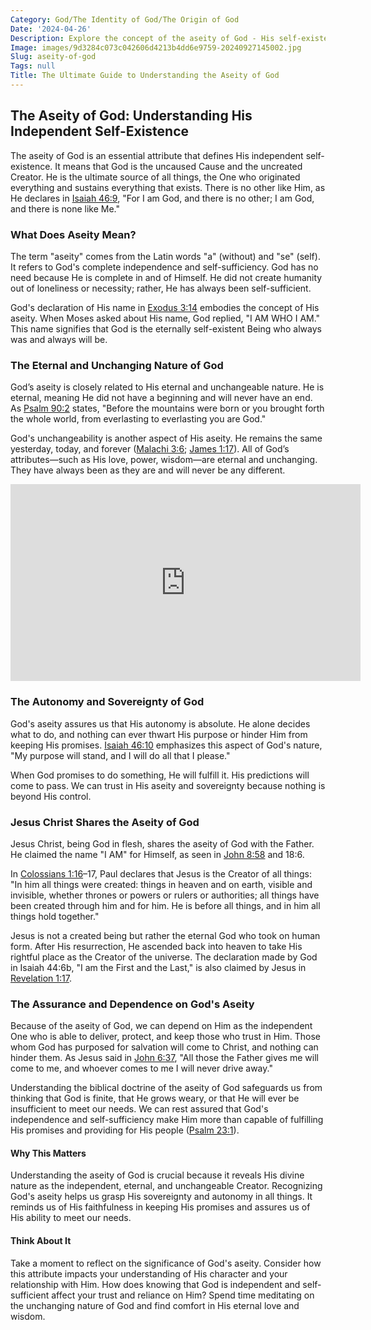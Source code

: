 ```yaml
---
Category: God/The Identity of God/The Origin of God
Date: '2024-04-26'
Description: Explore the concept of the aseity of God - His self-existence and independence - in this enlightening article that delves into theological understanding and implications.
Image: images/9d3284c073c042606d4213b4dd6e9759-20240927145002.jpg
Slug: aseity-of-god
Tags: null
Title: The Ultimate Guide to Understanding the Aseity of God
---
```


## The Aseity of God: Understanding His Independent Self-Existence

The aseity of God is an essential attribute that defines His independent self-existence. It means that God is the uncaused Cause and the uncreated Creator. He is the ultimate source of all things, the One who originated everything and sustains everything that exists. There is no other like Him, as He declares in [Isaiah 46:9](https://www.bibleref.com/Isaiah/46/Isaiah-46-9.html), "For I am God, and there is no other; I am God, and there is none like Me."

### What Does Aseity Mean?

The term "aseity" comes from the Latin words "a" (without) and "se" (self). It refers to God's complete independence and self-sufficiency. God has no need because He is complete in and of Himself. He did not create humanity out of loneliness or necessity; rather, He has always been self-sufficient. 

God's declaration of His name in [Exodus 3:14](https://www.bibleref.com/Exodus/3/Exodus-3-14.html) embodies the concept of His aseity. When Moses asked about His name, God replied, "I AM WHO I AM." This name signifies that God is the eternally self-existent Being who always was and always will be.

### The Eternal and Unchanging Nature of God

God’s aseity is closely related to His eternal and unchangeable nature. He is eternal, meaning He did not have a beginning and will never have an end. As [Psalm 90:2](https://www.bibleref.com/Psalm/90/Psalm-90-2.html) states, "Before the mountains were born or you brought forth the whole world, from everlasting to everlasting you are God." 

God's unchangeability is another aspect of His aseity. He remains the same yesterday, today, and forever ([Malachi 3:6](https://www.bibleref.com/Malachi/3/Malachi-3-6.html); [James 1:17](https://www.bibleref.com/James/1/James-1-17.html)). All of God’s attributes—such as His love, power, wisdom—are eternal and unchanging. They have always been as they are and will never be any different.


<iframe width="560" height="315" src="https://www.youtube.com/embed/pkGxau6He_U" frameborder="0" allow="autoplay; encrypted-media" allowfullscreen></iframe>


### The Autonomy and Sovereignty of God

God's aseity assures us that His autonomy is absolute. He alone decides what to do, and nothing can ever thwart His purpose or hinder Him from keeping His promises. [Isaiah 46:10](https://www.bibleref.com/Isaiah/46/Isaiah-46-10.html) emphasizes this aspect of God's nature, "My purpose will stand, and I will do all that I please." 

When God promises to do something, He will fulfill it. His predictions will come to pass. We can trust in His aseity and sovereignty because nothing is beyond His control. 

### Jesus Christ Shares the Aseity of God

Jesus Christ, being God in flesh, shares the aseity of God with the Father. He claimed the name "I AM" for Himself, as seen in [John 8:58](https://www.bibleref.com/John/8/John-8-58.html) and 18:6. 

In [Colossians 1:16](https://www.bibleref.com/Colossians/1/Colossians-1-16.html)–17, Paul declares that Jesus is the Creator of all things: "In him all things were created: things in heaven and on earth, visible and invisible, whether thrones or powers or rulers or authorities; all things have been created through him and for him. He is before all things, and in him all things hold together." 

Jesus is not a created being but rather the eternal God who took on human form. After His resurrection, He ascended back into heaven to take His rightful place as the Creator of the universe. The declaration made by God in Isaiah 44:6b, "I am the First and the Last," is also claimed by Jesus in [Revelation 1:17](https://www.bibleref.com/Revelation/1/Revelation-1-17.html).

### The Assurance and Dependence on God's Aseity

Because of the aseity of God, we can depend on Him as the independent One who is able to deliver, protect, and keep those who trust in Him. Those whom God has purposed for salvation will come to Christ, and nothing can hinder them. As Jesus said in [John 6:37](https://www.bibleref.com/John/6/John-6-37.html), "All those the Father gives me will come to me, and whoever comes to me I will never drive away." 

Understanding the biblical doctrine of the aseity of God safeguards us from thinking that God is finite, that He grows weary, or that He will ever be insufficient to meet our needs. We can rest assured that God's independence and self-sufficiency make Him more than capable of fulfilling His promises and providing for His people ([Psalm 23:1](https://www.bibleref.com/Psalm/23/Psalm-23-1.html)).

#### Why This Matters

Understanding the aseity of God is crucial because it reveals His divine nature as the independent, eternal, and unchangeable Creator. Recognizing God's aseity helps us grasp His sovereignty and autonomy in all things. It reminds us of His faithfulness in keeping His promises and assures us of His ability to meet our needs.

#### Think About It

Take a moment to reflect on the significance of God's aseity. Consider how this attribute impacts your understanding of His character and your relationship with Him. How does knowing that God is independent and self-sufficient affect your trust and reliance on Him? Spend time meditating on the unchanging nature of God and find comfort in His eternal love and wisdom.